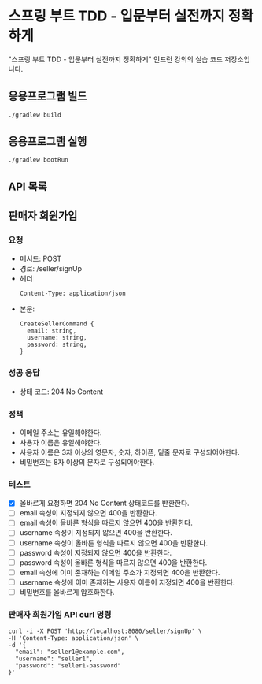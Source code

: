 # 스프링 부트 TDD - 입문부터 실전까지 정확하게

"스프링 부트 TDD - 입문부터 실전까지 정확하게" 인프런 강의의 실습 코드 저장소입니다.

## 응용프로그램 빌드

```bash
./gradlew build
```

## 응용프로그램 실행

```bash
./gradlew bootRun
```

## API 목록

## 판매자 회원가입

###  요청

- 메서드: POST
- 경로: /seller/signUp
- 헤더 
  ```
  Content-Type: application/json
  ```
- 본문:
  ```
  CreateSellerCommand {
    email: string,
    username: string,
    password: string,
  }
  ```

### 성공 응답

- 상태 코드: 204 No Content

### 정책

- 이메일 주소는 유일해야한다.
- 사용자 이름은 유일해야한다.
- 사용자 이름은 3자 이상의 영문자, 숫자, 하이픈, 밑줄 문자로 구성되어야한다.
- 비밀번호는 8자 이상의 문자로 구성되어야한다.

### 테스트 

- [x] 올바르게 요청하면 204 No Content 상태코드를 반환한다.
- [ ] email 속성이 지정되지 않으면 400을 반환한다.
- [ ] email 속성이 올바른 형식을 따르지 않으면 400을 반환한다.
- [ ] username 속성이 지정되지 않으면 400을 반환한다.
- [ ] username 속성이 올바른 형식을 따르지 않으면 400을 반환한다.
- [ ] password 속성이 지정되지 않으면 400을 반환한다.
- [ ] password 속성이 올바른 형식을 따르지 않으면 400을 반환한다.
- [ ] email 속성에 이미 존재하는 이메일 주소가 지정되면 400을 반환한다.
- [ ] username 속성에 이미 존재하는 사용자 이름이 지정되면 400을 반환한다.
- [ ] 비밀번호를 올바르게 암호화한다.

### 판매자 회원가입 API curl 명령 

```
curl -i -X POST 'http://localhost:8080/seller/signUp' \
-H 'Content-Type: application/json' \
-d '{
  "email": "seller1@example.com",
  "username": "seller1",
  "password": "seller1-password"
}'
```
